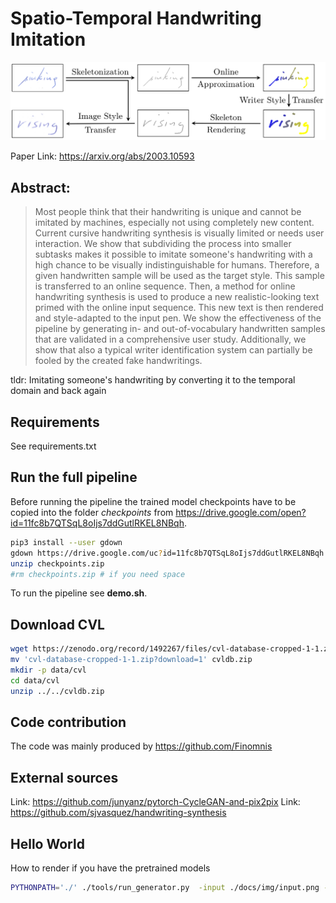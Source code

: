 # Spatio-Temporal Handwriting Imitation

![Pipeline Overview](pipeline.png)

Paper Link: https://arxiv.org/abs/2003.10593

## Abstract:

>Most people think that their handwriting is unique and cannot be imitated by machines, especially not using completely new content. 
Current cursive handwriting synthesis is visually limited or needs user interaction.
We show that subdividing the process into smaller subtasks makes it possible to imitate someone's handwriting with a high chance to be visually indistinguishable for humans.
Therefore, a given handwritten sample will be used as the target style. 
This sample is transferred to an online sequence. Then, a method for online handwriting synthesis is used to produce a new realistic-looking text primed with the online input sequence. This new text is then rendered and style-adapted to the input pen. We show the effectiveness of the pipeline by generating in- and out-of-vocabulary handwritten samples that are validated in a comprehensive user study. Additionally, we show that also a typical writer identification system can partially be fooled by the created fake handwritings.

tldr: Imitating someone's handwriting by converting it to the temporal domain and back again

## Requirements

See requirements.txt

## Run the full pipeline

Before running the pipeline the trained model checkpoints have to be copied into the folder _checkpoints_ from https://drive.google.com/open?id=11fc8b7QTSqL8oIjs7ddGutlRKEL8NBqh.

```bash
pip3 install --user gdown
gdown https://drive.google.com/uc?id=11fc8b7QTSqL8oIjs7ddGutlRKEL8NBqh
unzip checkpoints.zip
#rm checkpoints.zip # if you need space
```

To run the pipeline see __demo.sh__. 


## Download CVL
```bash
wget https://zenodo.org/record/1492267/files/cvl-database-cropped-1-1.zip?download=1
mv 'cvl-database-cropped-1-1.zip?download=1' cvldb.zip
mkdir -p data/cvl
cd data/cvl
unzip ../../cvldb.zip
```

## Code contribution

The code was mainly produced by https://github.com/Finomnis

## External sources

Link: https://github.com/junyanz/pytorch-CycleGAN-and-pix2pix
Link: https://github.com/sjvasquez/handwriting-synthesis


## Hello World
How to render if you have the pretrained models

```bash
PYTHONPATH='./' ./tools/run_generator.py  -input ./docs/img/input.png -text_in 'above or sinking bellow' -text_out 'hello world'
```
